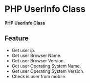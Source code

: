 # PHP UserInfo Class
#### PHP UserInfo Class
## Feature
 - Get user ip.
 - Get user Browser Name.
 - Get user Browser Version.
 - Get user Operating System Name.
 - Get user Operating System Version.
 - Check is user from mobile.




